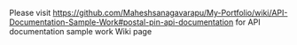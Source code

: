 Please visit https://github.com/Maheshsanagavarapu/My-Portfolio/wiki/API-Documentation-Sample-Work#postal-pin-api-documentation for API documentation sample work Wiki page
